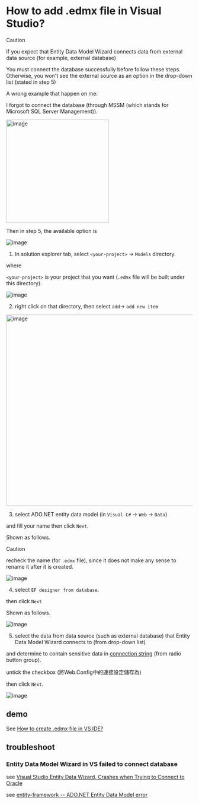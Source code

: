 # How to add .edmx file in Visual Studio?
> [!CAUTION]
> If you expect that Entity Data Model Wizard connects data from external data source (for example, external database)
>
> You must connect the database successfully before follow these steps. Otherwise, you won't see the external source as an option in the drop-down list (stated in step 5)
>
> A wrong example that happen on me:
>
> I forgot to connect the database (through MSSM (which stands for Microsoft SQL Server Management)).
>
> <img width="277" alt="image" src="https://github.com/user-attachments/assets/a62a17ee-01b3-45b1-97f1-b944b20f120f" />
> 
> Then in step 5, the available option is
>
> ![image](https://github.com/user-attachments/assets/c6983bdd-f35f-4c67-9481-5b6a320c246a)
 

1. In solution explorer tab, select `<your-project>` -> `Models` directory.

where 

`<your-project>` is your project that you want (`.edmx` file will be built under this directory).

![image](https://github.com/user-attachments/assets/fe3633dc-2450-4324-83d9-4a4a533ef39a)

2. right click on that directory, then select `add`-> `add new item`
   
<img width="515" alt="image" src="https://github.com/user-attachments/assets/66e35508-8bd9-4765-b2f6-3ea374df8db3" />

3. select ADO.NET entity data model (in `Visual C#` -> `Web` -> `Data`)

and fill your name then click `Next`.

Shown as follows.

> [!CAUTION]
> recheck the name (for `.edmx` file), since it does not make any sense to rename it after it is created.

![image](https://github.com/user-attachments/assets/c52e35fb-204e-4b8c-b6ff-07aca61ce214)

4. select `EF designer from database`.

then click `Next`

Shown as follows.

![image](https://github.com/user-attachments/assets/1b4979fe-bc96-4998-8e21-cebd26e6b940)

5. select the data from data source (such as external database) that Entity Data Model Wizard connects to (from drop-down list)

and determine to contain sensitive data in [connection string](https://learn.microsoft.com/en-us/aspnet/mvc/overview/getting-started/introduction/creating-a-connection-string) (from radio button group).

untick the checkbox (將Web.Config中的連接設定儲存為)

then click `Next`.

![image](https://github.com/user-attachments/assets/e524e0b0-14df-45d2-8e18-71d91480cf6c)

## demo
See [How to create .edmx file in VS IDE?](https://youtu.be/tpkRdFHZRBI)

## troubleshoot
### Entity Data Model Wizard in VS failed to connect database
see [Visual Studio Entity Data Wizard, Crashes when Trying to Connect to Oracle](https://stackoverflow.com/questions/50911394/visual-studio-entity-data-wizard-crashes-when-trying-to-connect-to-oracle)

see [entity-framework -- ADO.NET Entity Data Model error](https://learn.microsoft.com/en-us/answers/questions/807003/entity-framework-ado-net-entity-data-model-error)
